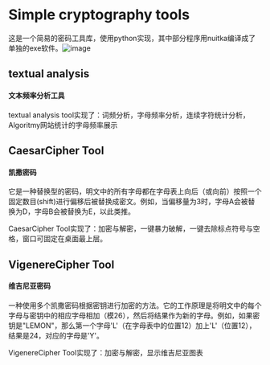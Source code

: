 # Simple cryptography tools

这是一个简易的密码工具库，使用python实现，其中部分程序用nuitka编译成了单独的exe软件。![image](https://github.com/LudwigIrisNebula/Simple-cryptography-tools/blob/main/images/background1.png)


## textual analysis
#### 文本频率分析工具

textual analysis tool实现了：词频分析，字母频率分析，连续字符统计分析，Algoritmy网站统计的字母频率展示

## CaesarCipher Tool
#### 凯撒密码

它是一种替换型的密码，明文中的所有字母都在字母表上向后（或向前）按照一个固定数目(shift)进行偏移后被替换成密文。例如，当偏移量为3时，字母A会被替换为D，字母B会被替换为E，以此类推。

CaesarCipher Tool实现了：加密与解密，一键暴力破解，一键去除标点符号与空格，窗口可固定在桌面最上层。

## VigenereCipher Tool
#### 维吉尼亚密码

一种使用多个凯撒密码根据密钥进行加密的方法。它的工作原理是将明文中的每个字母与密钥中的相应字母相加（模26），然后将结果作为新的字母。例如，如果密钥是"LEMON"，那么第一个字母'L'（在字母表中的位置12）加上'L'（位置12），结果是24，对应的字母是'Y'。

VigenereCipher Tool实现了：加密与解密，显示维吉尼亚图表
